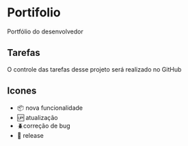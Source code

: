 # Portifolio

Portfólio do desenvolvedor
## Tarefas

O controle das tarefas desse projeto será realizado no GitHub

## Icones

- :package: nova funcionalidade
- :up: atualização
- :beetle:correção de bug
- :checkered_flag: release